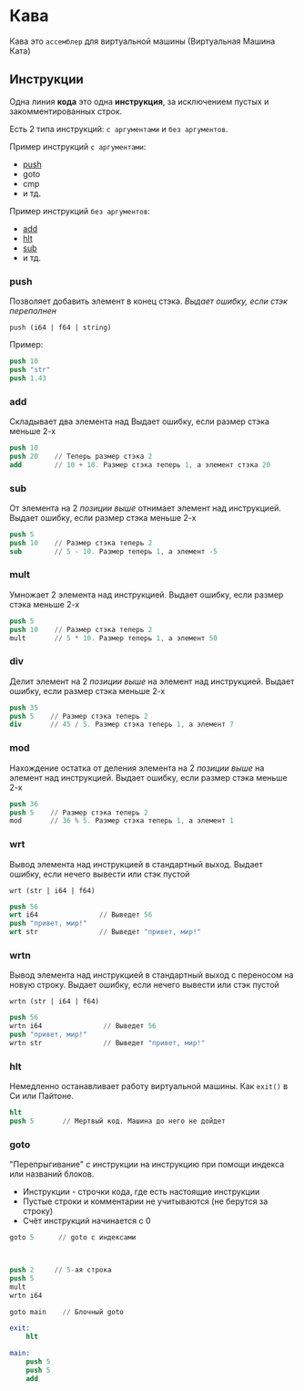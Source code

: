 # Кава

Кава это `ассемблер` для виртуальной машины (Виртуальная Машина Ката)

## **Инструкции**

Одна линия **кода** это одна **инструкция**, за исключением пустых и закомментированных строк.

Есть 2 типа инструкций: `с аргументами` и `без аргументов`.

Пример инструкций `с аргументами`:

- [push](#push)
- goto
- cmp
- и тд.

Пример инструкций `без аргументов`:

- [add](#add)
- [hlt](#hlt)
- [sub](#sub)
- и тд.

### push

Позволяет добавить элемент в конец стэка.
*Выдает ошибку, если стэк переполнен*

``` text
push (i64 | f64 | string)
```

Пример:

``` nasm
push 10
push "str"
push 1.43
```

### add

Складывает два элемента над
Выдает ошибку, если размер стэка меньше 2-х

``` nasm
push 10
push 20    // Теперь размер стэка 2
add        // 10 + 10. Размер стэка теперь 1, а элемент стэка 20
```

### sub

От элемента на 2 *позиции выше* отнимает элемент над инструкцией.
Выдает ошибку, если размер стэка меньше 2-х

``` nasm
push 5
push 10    // Размер стэка теперь 2
sub        // 5 - 10. Размер теперь 1, а элемент -5
```

### mult

Умножает 2 элемента над инструкцией.
Выдает ошибку, если размер стэка меньше 2-х

``` nasm
push 5
push 10    // Размер стэка теперь 2
mult       // 5 * 10. Размер теперь 1, а элемент 50
```

### div

Делит элемент на 2 *позиции выше* на элемент над инструкцией.
Выдает ошибку, если размер стэка меньше 2-х

``` nasm
push 35
push 5    // Размер стэка теперь 2
div       // 45 / 5. Размер стэка теперь 1, а элемент 7
```

### mod

Нахождение остатка от деления элемента на 2 *позиции выше* на элемент над инструкцией.
Выдает ошибку, если размер стэка меньше 2-х

``` nasm
push 36
push 5    // Размер стэка теперь 2
mod       // 36 % 5. Размер стэка теперь 1, а элемент 1
```

### wrt

Вывод элемента над инструкцией в стандартный выход.
Выдает ошибку, если нечего вывести или стэк пустой

```text
wrt (str | i64 | f64)
```

``` nasm
push 56
wrt i64               // Выведет 56
push "привет, мир!"
wrt str               // Выведет "привет, мир!"
```

### wrtn

Вывод элемента над инструкцией в стандартный выход с переносом на новую строку.
Выдает ошибку, если нечего вывести или стэк пустой

```text
wrtn (str | i64 | f64)
```

``` nasm
push 56
wrtn i64               // Выведет 56
push "привет, мир!"
wrtn str               // Выведет "привет, мир!"
```

### hlt

Немедленно останавливает работу виртуальной машины. Как `exit()` в Си или Пайтоне.

``` nasm
hlt
push 5       // Мертвый код. Машина до него не дойдет
```

### goto

"Перепрыгивание" с инструкции на инструкцию при помощи индекса или названий блоков.

- Инструкции - строчки кода, где есть настоящие инструкции
- Пустые строки и комментарии не учитываются (не берутся за строку)
- Счёт инструкций начинается с 0

``` nasm
goto 5      // goto с индексами



push 2     // 5-ая строка
push 5
mult
wrtn i64
```

``` nasm
goto main    // Блочный goto

exit:
    hlt

main:
    push 5
    push 5
    add
```
